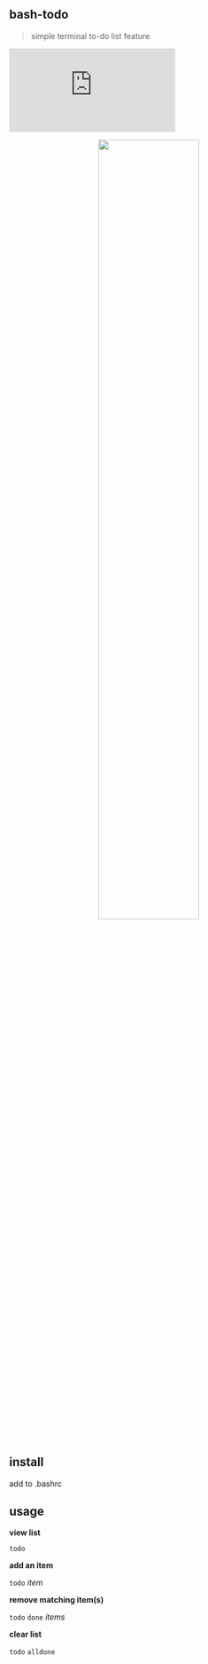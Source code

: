 ## bash-todo

> simple terminal to-do list feature

[![size](https://img.shields.io/github/size/elliottomlinson/bash-todo/todo.sh)](https://raw.githubusercontent.com/elliottomlinson/bash-todo/main/todo.sh)

<p align="center">
  <img src="https://user-images.githubusercontent.com/8680290/137635416-152af68f-5c01-4d9b-883f-54a94fc4e7a1.png" width="60%">
</p>

## install

add to .bashrc

## usage

**view list**

  ``todo``

**add an item**

  ``todo`` *item*

**remove matching item(s)**

  ``todo`` ``done`` *items*

**clear list**

  ``todo`` ``alldone``
